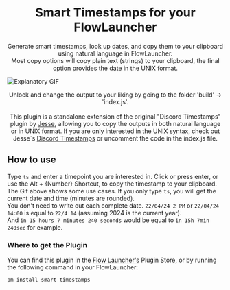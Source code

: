 <h1 align="center">Smart Timestamps for your FlowLauncher</h1>

<p align="center">Generate smart timestamps, look up dates, and copy them to your clipboard using natural language in FlowLauncher. <br>  
  Most copy options will copy plain text (strings) to your clipboard, the final option provides the date in the UNIX format. <br>
  
![Explanatory GIF](Compressed_720p_Smart_Timestamps_GIF24FPS.gif)

<p align="center">Unlock and change the output to your liking by going to the folder 'build' -> 'index.js'.  <br> <br> </center>
This plugin is a standalone extension of the original "Discord Timestamps" plugin by <a href="https://github.com/Jessuhh/discord-timestamps-flowlauncher-plugin">Jesse</a>, allowing you to copy the outputs in both natural language or in UNIX format.
If you are only interested in the UNIX syntax, check out Jesse`s <a href="https://github.com/Jessuhh/discord-timestamps-flowlauncher-plugin">Discord Timestamps</a> or uncomment the code in the index.js file.  </p>

## How to use 
Type `ts` and enter a timepoint you are interested in. Click or press enter, or use the Alt + {Number} Shortcut, to copy the timestamp to your clipboard. <br>
The Gif above shows some use cases. If you only type `ts`, you will get the current date and time (minutes are rounded). <br>
You don't need to write out each complete date. `22/04/24 2 PM` or `22/04/24 14:00` is equal to `22/4 14` (assuming 2024 is the current year). <br> And `in 15 hours 7 minutes 240 seconds` would be equal to `in 15h 7min 240sec` for example.


### Where to get the Plugin

You can find this plugin in the [Flow Launcher's](https://www.flowlauncher.com/) Plugin Store, or by running the following command in your FlowLauncher:
```
pm install smart timestamps
```
